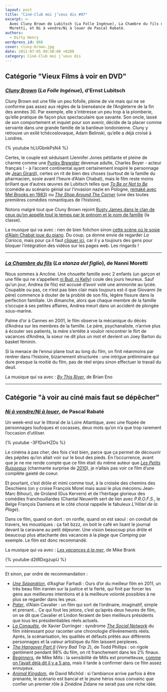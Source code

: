 ```yaml
---
layout: post
title: "Ciné-Club moi j’vous dis #07"
excerpt: >-
  Avec Cluny Brown de Lubitsch (La Folle Ingénue), La Chambre du fils de Nanni
  Moretti, et Ni à vendre/Ni à louer de Pascal Rabaté.
authors:
  - Dirty Henry
wordpress_id: 866
cover: cluny-brown.jpg
date: 2011-07-05 09:50:00 +0200
category: Ciné-Club moi j’vous dis
---
```


## Catégorie "Vieux Films à voir en DVD"

### [_Cluny Brown_][a] (_La Folle Ingénue_), d’Ernst Lubitsch

Cluny Brown est une fille un peu fofolle, pleine de vie mais qui ne se conforme
pas assez aux règles de la bienséance de l’Angleterre de la fin des années 30.
Par exemple, elle s’intéresse un peu trop à la plomberie, qu’elle pratique de
façon plus spectaculaire que savante. Son oncle, lassé de son comportement et
inquiet pour son avenir, décide de la placer comme servante dans une grande
famille de la banlieue londonienne. Cluny y retrouve un exilé tchécoslovaque,
Adam Belinski, qu’elle a déjà croisé à Londres.

{% youtube hLUGbnkPsN4 %}

Certes, le couple est séduisant (Jennifer Jones pétillante et pleine de charme
comme une [Punky Brewster][3] devenue adulte, Charles Boyer - acteur
français ! - à l’accent continental ayant certainement inspiré le personnage de
[Jean Girard][4]), certes on rit de bien des choses (surtout de la famille du
pharmacien, sosie avant l’heure d’Alain Chabat), mais le film reste moins
brillant que d’autres œuvres de Lubitsch telles que [_To Be or Not to Be_][b]
(comédie au scénario génial sur l’invasion nazie en Pologne, [remaké avec Mel
Brooks en 1983][c]) ou [_The Shop Around The Corner_][d] (une des toutes
premières comédies romantiques de l’histoire).

Notons malgré tout que Cluny Brown rejoint [Rusty James dans le clan de ceux
qu’on appelle tout le temps par le prénom et le nom de famille][i824] (la
classe).

La musique qui va avec : rien de bien folichon sinon [cette scène où le sosie
d’Alain Chabat joue du piano][5]. Du coup, ça donne envie de regarder _La
Carioca_, mais pour ça il faut [cliquer ici][6], car il y a toujours des gens
pour bloquer l’intégration des vidéos sur les pages web. Les ringards !

---

### [_La Chambre du fils_][e] (_La stanza del figlio_), de Nanni Moretti

Nous sommes à Ancône. Une chouette famille avec 2 enfants (un garçon et une
fille qui ne s’appellent [ni Bud, ni Kelly][7]) coule des jours heureux. Sauf
qu’un jour, Andrea (le fils) est accusé d’avoir volé une ammonite au lycée.
Coupable ou pas, ce n’est pas bien clair mais toujours est-il que Giovanni (le
père) commence à douter de la probité de son fils, légère fissure dans la
perfection familiale. Un dimanche, alors que chaque membre de la famille
s’occupe à ses petites affaires, Andrea meurt dans un accident de plongée
sous-marine.

Palme d’or à Cannes en 2001, le film observe la mécanique du décès d’Andrea sur
les membres de la famille. Le père, psychanaliste, n’arrive plus à écouter ses
patients, la mère s’entête à vouloir rencontrer le flirt de vacances d’Andrea,
la soeur ne dit plus un mot et devient un Joey Barton du basket féminin.

Si la menace de l’ennui plane tout au long du film, on finit néanmoins par
rentrer dans l’histoire, bizarrement structurée : une intrigue préliminaire qui
dure presque la moitié du film, pas de réel enjeu sinon effectuer le travail du
deuil.

La musique qui va avec : [_By This River_][1], de Brian Eno

---

## Catégorie "à voir au ciné mais faut se dépêcher"

### [_Ni à vendre/Ni à louer_][f], de Pascal Rabaté

Un week-end sur le littoral de la Loire Atlantique, avec une flopée de
personnages loufoques et cocasses, deux mots qu’on n’a que trop rarement
l’occasion d’utiliser.

{% youtube -3FfDorHZDs %}

Le cinéma à pas cher, des fois c’est bien, parce que ça permet de découvrir des
pépites qu’on allait voir sur le bout des pieds. En l’occurrence, avant que je
ne me rende compte que ce film était du même auteur que [_Les Petits
Ruisseaux_][g] (charmante surprise de [2010][i769]), je n’allais pas voir ce
film d’une complète gaieté de coeur.

Et pourtant, c’est drôle et mimi comme tout, à la croisée des chemins des
Deschiens (on y croise François Morel mais aussi le plus méconnu Jean-Marc
Bihour), de Groland (Gus Kervern) et de l’héritage glorieux des comédies
franchouillardes (Chantal Neuwirth sert de lien avec _P.R.O.F.S._, le Belge
François Damiens et le côté choral rappelle le fabuleux _L’Hôtel de la Plage_).

Dans ce film, quand on dort : on ronfle, quand on est saoul : on conduit de
travers, les moustiques : ça fait bzzz, on boit le café en lisant le journal
devant la caravane au petit déjeuner. Une vision beaucoup plus drôle et beaucoup
plus attachante des vacances à la plage que _Camping_ par exemple. Le film est
donc recommandé.

La musique qui va avec : [_Les vacances à la mer_][2], de Mike Brank

{% youtube d2tRDxgzupU %}

---

Et sinon, par ordre de recommandation :

- [_Une Séparation_][h], d’Asghar Farhadi : Ours d’or du meilleur film en 2011,
  un très beau film iranien sur la justice et la fierté, qui finit par forcer
  les gens aux meilleures intentions et à la meilleure volonté possibles à ne
  plus se regarder dans les yeux.
- [_Pater_][i], d’Alain Cavalier : un film qui sort de l’ordinaire, imaginatif,
  simple et prenant… Ce qui fout les jetons, c’est qu’après deux heures de film,
  on se dit que Cavalier et Lindon feraient de bien meilleurs présidents que
  tous les présidentiables réels actuels.
- [_La Conquête_][j], de Xavier Durringer : syndrome [_The Social Network_][k]
  du film intéressant pour raconter une chronologie d’événements réels. Après,
  la scénarisation, les qualités et défauts prêtés aux différents personnages et
  la valeur artistique du film laissent perplexes.
- [_The Hangover Part II_][l] (_Very Bad Trip 2_), de Todd Phillips : on rigole
  gentiment pendant 98% du film, on rit franchement dans les 2% finaux.
- [_Beginners_][m], de Mike Mills : la sensibilité de Mills est prometteuse,
  [comme on l’avait déjà dit il y a 5 ans][i333], mais il tarde à confirmer dans
  ce film assez ennuyeux.
- [_Animal Kingdom_][n], de David Michôd : si l’ambiance arrive parfois à être
  prenante, le scénario est bancal et le jeune héros nous convainc que confier
  un premier rôle à Zinédine Zidane ne serait pas une riche idée.

[i824]: https://www.deadrooster.org/cine-club-moi-j-vous-dis-05/
[i769]: https://www.deadrooster.org/top-cine-2010/
[i333]: https://www.deadrooster.org/thumbsucker-mike-mills/
[1]: https://song.link/fr/i/724418782 "By This River, de Brian Eno"
[2]: https://song.link/fr/i/444346680 "Les Vacances à la Mer, de Mike Brank"
[3]: https://www.youtube.com/watch?v=lYL04hqPTP8 "Générique de Punky Brewster"
[4]:
  https://www.dailymotion.com/video/x3z07e
  "Talladega Nights - Ricky meets Jean Girard"
[5]: https://www.youtube.com/watch?v=i7NVoM9pv94&t=158s
[6]:
  https://www.youtube.com/watch?v=cfgfQoN-zHk
  "La Carioca dans La Cité de la Peur"
[7]:
  https://fr.wikipedia.org/wiki/Mari%C3%A9s,_deux_enfants
  "Mariés, deux enfants"
[a]: https://www.themoviedb.org/movie/52270-cluny-brown
[b]: https://www.themoviedb.org/movie/198-to-be-or-not-to-be
[c]: https://www.themoviedb.org/movie/22998-to-be-or-not-to-be
[d]: https://www.themoviedb.org/movie/20334-the-shop-around-the-corner
[e]: https://www.themoviedb.org/movie/11447-la-stanza-del-figlio
[f]: https://www.themoviedb.org/movie/79850-ni-vendre-ni-louer
[g]: https://www.themoviedb.org/movie/52350-les-petits-ruisseaux
[h]: https://www.themoviedb.org/movie/60243
[i]: https://www.themoviedb.org/movie/78162-pater
[j]: https://www.themoviedb.org/movie/65233-la-conquete
[k]: https://www.themoviedb.org/movie/37799-the-social-network
[l]: https://www.themoviedb.org/movie/45243-the-hangover-part-ii
[m]: https://www.themoviedb.org/movie/55347-beginners
[n]: https://www.themoviedb.org/movie/44629-animal-kingdom

